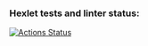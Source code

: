 ### Hexlet tests and linter status:
[![Actions Status](https://github.com/Slpncrg/python-project-83/actions/workflows/hexlet-check.yml/badge.svg)](https://github.com/Slpncrg/python-project-83/actions)